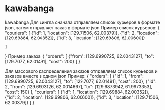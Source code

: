# kawabanga
kawabanga
Для сингла сначала отправляем список курьеров в формате json, затем отправляет заказ в формате json
Пример список курьеров:
{
    "couriers": [
        {"id": 1, "location": [129.71506, 62.00379]},
        {"id": 2, "location": [129.69884, 62.00352]},
        {"id": 3, "location": [129.69806, 62.00600]}
        
    ]
}
Пример заказа:
{
    "orders": [
        {"from": [129.6990725, 62.0043127], "to": [129.7077, 62.01491], "cost": 200}
    ]
}


Для массового распределения заказов отправляем список курьеров и заказов вместе в одном json
Пример:
{
    "orders": [
        {"id": 1, "from": [129.6990725, 62.0043127], "to": [129.7077, 62.01491], "cost": 200},
        {"id": 2, "from": [129.6903126, 62.0014667], "to": [129.6873942, 61.9973353], "cost": 150}
    ],
    "couriers": [
        {"id": 1, "location": [129.69884, 62.00352]},
        {"id": 2, "location": [129.69806, 62.00600]},
        {"id": 3, "location": [129.71506, 62.00379]}
    ]
}
